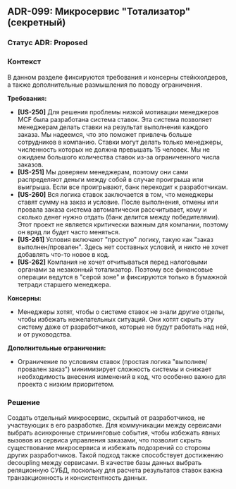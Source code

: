 ## ADR-099: Микросервис "Тотализатор" (секретный)

### Статус ADR: Proposed

### Контекст

В данном разделе фиксируются требования и консерны стейкхолдеров, а также дополнительные размышления по поводу ограничения.

**Требования:**
- **[US-250]** Для решения проблемы низкой мотивации менеджеров MCF была разработана система ставок. Эта система позволяет менеджерам делать ставки на результат выполнения каждого заказа. Мы надеемся, что это поможет привлечь больше сотрудников в компанию. Ставки могут делать только менеджеры, численность которых не должна превышать 15 человек. Мы не ожидаем большого количества ставок из-за ограниченного числа заказов.
- **[US-251]** Мы доверяем менеджерам, поэтому они сами распределяют деньги между собой в случае проигрыша или выигрыша. Если все проигрывают, банк переходит к разработчикам.
- **[US-260]** Вся логика ставок заключается в том, что менеджеры ставят сумму на заказ и условие. После выполнения, отмены или провала заказа система автоматически рассчитывает, кому и сколько денег нужно отдать (банк делится между победителями). Этот проект не является критически важным для компании, поэтому он вряд ли будет часто меняться.
- **[US-261]** Условия включают "простую" логику, такую как "заказ выполнен/провален". Здесь нет составных условий, и никто не хочет добавлять что-то новое в код.
- **[US-262]** Компания не хочет отчитываться перед налоговыми органами за незаконный тотализатор. Поэтому все финансовые операции ведутся в "серой зоне" и фиксируются только в бумажной тетради старшего менеджера.

**Консерны:**
- Менеджеры хотят, чтобы о системе ставок не знали другие отделы, чтобы избежать нежелательных ситуаций. Они хотят скрыть эту систему даже от разработчиков, которые не будут работать над ней, и от руководства.

**Дополнительные ограничения:**
- Ограничение по условиям ставок (простая логика "выполнен/провален заказ") минимизирует сложность системы и снижает необходимость внесения изменений в код, что особенно важно для проекта с низким приоритетом.

### Решение
Создать отдельный микросервис, скрытый от разработчиков, не участвующих в его разработке. Для коммуникации между сервисами выбрать асинхронные стриминговые события, чтобы избежать явных вызовов из сервиса управления заказами, что позволит скрыть существование микросервиса и избежать подозрений со стороны других разработчиков. Такой подход также способствует достижению decoupling между сервисами. В качестве базы данных выбрать реляционную СУБД, поскольку для расчета результатов ставок важна транзакционность и консистентность данных.